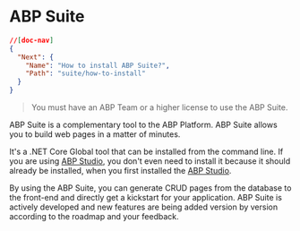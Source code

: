 # ABP Suite

````json
//[doc-nav]
{
  "Next": {
    "Name": "How to install ABP Suite?",
    "Path": "suite/how-to-install"
  }
}
````

> You must have an ABP Team or a higher license to use the ABP Suite.

ABP Suite is a complementary tool to the ABP Platform. ABP Suite allows you to build web pages in a matter of minutes. 

It's a .NET Core Global tool that can be installed from the command line. If you are using [ABP Studio](../studio/index.md), you don't even need to install it because it should already be installed, when you first installed the [ABP Studio](../studio/index.md).

By using the ABP Suite, you can generate CRUD pages from the database to the front-end and directly get a kickstart for your application. ABP Suite is actively developed and new features are being added version by version according to the roadmap and your feedback.
